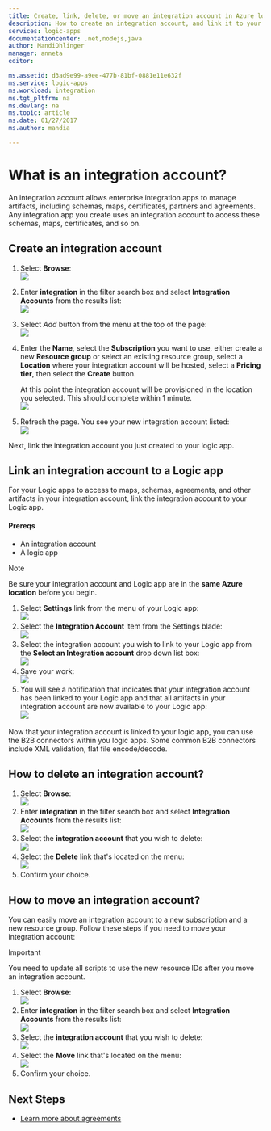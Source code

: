 ```yaml
---
title: Create, link, delete, or move an integration account in Azure logic apps | Microsoft Docs
description: How to create an integration account, and link it to your logic apps
services: logic-apps
documentationcenter: .net,nodejs,java
author: MandiOhlinger
manager: anneta
editor: 

ms.assetid: d3ad9e99-a9ee-477b-81bf-0881e11e632f
ms.service: logic-apps
ms.workload: integration
ms.tgt_pltfrm: na
ms.devlang: na
ms.topic: article
ms.date: 01/27/2017
ms.author: mandia

---
```


# What is an integration account?
An integration account allows enterprise integration apps to manage artifacts, including schemas, maps, certificates, partners and agreements. Any integration app you create uses an integration account to access these schemas, maps, certificates, and so on.

## Create an integration account
1. Select **Browse**:   
   ![](./media/logic-apps-enterprise-integration-accounts/account-1.png)  
2. Enter **integration** in the filter search box and select **Integration Accounts** from the results list:     
   ![](./media/logic-apps-enterprise-integration-accounts/account-2.png)  
3. Select *Add* button from the menu at the top of the page:      
   ![](./media/logic-apps-enterprise-integration-accounts/account-3.png)  
4. Enter the **Name**, select the **Subscription** you want to use, either create a new **Resource group** or select an existing resource group, select a **Location** where your integration account will be hosted, select a **Pricing tier**, then select the **Create** button.   
   
   At this point the integration account will be provisioned in the location you selected. This should complete within 1 minute.    
   ![](./media/logic-apps-enterprise-integration-accounts/account-4.png)  
5. Refresh the page. You see your new integration account listed:  
   ![](./media/logic-apps-enterprise-integration-accounts/account-5.png) 

Next, link the integration account you just created to your logic app. 

## Link an integration account to a Logic app
For your Logic apps to access to maps, schemas, agreements, and other artifacts in your integration account, link the integration account to your Logic app.

#### Prereqs
* An integration account
* A logic app

> [!NOTE] 
> Be sure your integration account and Logic app are in the **same Azure location** before you begin.

1. Select **Settings** link from the menu of your Logic app:  
   ![](./media/logic-apps-enterprise-integration-accounts/linkaccount-1.png)   
2. Select the **Integration Account** item from the Settings blade:  
   ![](./media/logic-apps-enterprise-integration-accounts/linkaccount-2.png)   
3. Select the integration account you wish to link to your Logic app from the **Select an Integration account** drop down list box:  
   ![](./media/logic-apps-enterprise-integration-accounts/linkaccount-3.png)   
4. Save your work:  
   ![](./media/logic-apps-enterprise-integration-accounts/linkaccount-4.png)   
5. You will see a notification that indicates that your integration account has been linked to your Logic app and that all artifacts in your integration account are now available to your Logic app:  
   ![](./media/logic-apps-enterprise-integration-accounts/linkaccount-5.png)   

Now that your integration account is linked to your logic app, you can use the B2B connectors within you logic apps. Some common B2B connectors include XML validation, flat file encode/decode.  

## How to delete an integration account?
1. Select **Browse**:  
   ![](./media/logic-apps-enterprise-integration-overview/overview-1.png)    
2. Enter **integration** in the filter search box and select **Integration Accounts** from the results list:     
   ![](./media/logic-apps-enterprise-integration-overview/overview-2.png)  
3. Select the **integration account** that you wish to delete:  
   ![](./media/logic-apps-enterprise-integration-overview/overview-3.png)  
4. Select the **Delete** link that's located on the menu:   
   ![](./media/logic-apps-enterprise-integration-accounts/delete.png)  
5. Confirm your choice.    

## How to move an integration account?
You can easily move an integration account to a new subscription and a new resource group. Follow these steps if you need to move your integration account:

> [!IMPORTANT]
> You need to update all scripts to use the new resource IDs after you move an integration account.

1. Select **Browse**:  
   ![](./media/logic-apps-enterprise-integration-overview/overview-1.png)    
2. Enter **integration** in the filter search box and select **Integration Accounts** from the results list:     
   ![](./media/logic-apps-enterprise-integration-overview/overview-2.png)  
3. Select the **integration account** that you wish to delete:  
   ![](./media/logic-apps-enterprise-integration-overview/overview-3.png)  
4. Select the **Move** link that's located on the menu:   
   ![](./media/logic-apps-enterprise-integration-accounts/move.png)  
5. Confirm your choice.    

## Next Steps
* [Learn more about agreements](../logic-apps/logic-apps-enterprise-integration-agreements.md "Learn about enterprise integration agreements")  


